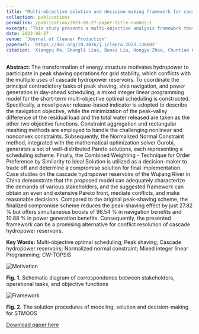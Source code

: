 ```yaml
---
title: "Multi-objective solution and decision-making framework for coordinating the short-term hydropeaking-navigation-production conflict of cascade hydropower reservoirs"
collection: publications
permalink: /publication/2023-08-27-paper-title-number-1
excerpt: 'This study presents a multi-objective analysis framework that supports decision-making for short-term hydropower operations, with the aim of resolving conflicts between peak shaving, ship navigation, and power generation. The framework is based on operations research and multi-criteria decision-making techniques. A real-world case study in China validates the efficacy of this framework as a promising alternative for resolving conflicts in hydropower systems.'
date: 2023-08-27
venue: 'Journal of Cleaner Production'
paperurl: 'https://doi.org/10.1016/j.jclepro.2023.138602'
citation: 'Xiangyu Ma, Shengli Liao, Benxi Liu, Hongye Zhao, Chuntian Cheng, Huaying Su. Multi-objective solution and decision-making framework for coordinating the short-term hydropeaking-navigation-production conflict of cascade hydropower reservoirs. Journal of Cleaner Production. 2023. 422:138602. '
---
```

**Abstract:** The transformation of energy structure motivates hydropower to participate in peak shaving operations for grid stability, which conflicts with the multiple uses of cascade hydropower reservoirs. To coordinate the principal contradictory tasks of peak shaving, ship navigation, and power generation in day-ahead scheduling, a mixed integer linear programming model for the short-term multi-objective optimal scheduling is constructed. Specifically, a novel power release-based indicator is adopted to describe the navigation objective, while the minimization of the peak-valley difference of the residual load and the total water released are taken as the other two objective functions. Constraint aggregation and rectangular meshing methods are employed to handle the challenging nonlinear and nonconvex constraints. Subsequently, the Normalized Normal Constraint method, integrated with the mathematical optimization solver Gurobi, generates a set of well-distributed Pareto solutions, each representing a scheduling scheme. Finally, the Combined Weighting - Technique for Order Preference by Similarity to Ideal Solution is utilized as a decision-maker to trade off and determine a compromise solution for final implementation. Case studies on the cascade hydropower reservoirs of the Wujiang River in China demonstrate that the proposed model can adequately characterize the demands of various stakeholders, and the suggested framework can obtain an even and extensive Pareto front, mediate conflicts, and make reasonable decisions. Compared to the original peak-shaving scheme, the finalized compromise scheme reduces the peak-shaving effect by just 27.82 % but offers simultaneous boosts of 96.54 % in navigation benefits and 10.88 % in power generation benefits. Consequently, the presented framework can be a promising alternative for conflict resolution of cascade hydropower reservoirs.

**Key Words:** Multi-objective optimal scheduling; Peak shaving; Cascade hydropower reservoirs; Normalized normal constraint; Mixed integer linear Programming; CW-TOPSIS

![Motivation](http://prelude0324.github.io/academic_pages/images/paper_1_fig_1.svg)

**Fig. 1.** Schematic diagram of correspondence between stakeholders, operational tasks, and objective functions



![Framework](http://prelude0324.github.io/academic_pages/images/paper_1_fig_2.svg)

**Fig. 2.** The solution procedures of modeling, solution and decision-making for STMOOS

[Download paper here](http://prelude0324.github.io/academic_pages/files/paper1.pdf)
